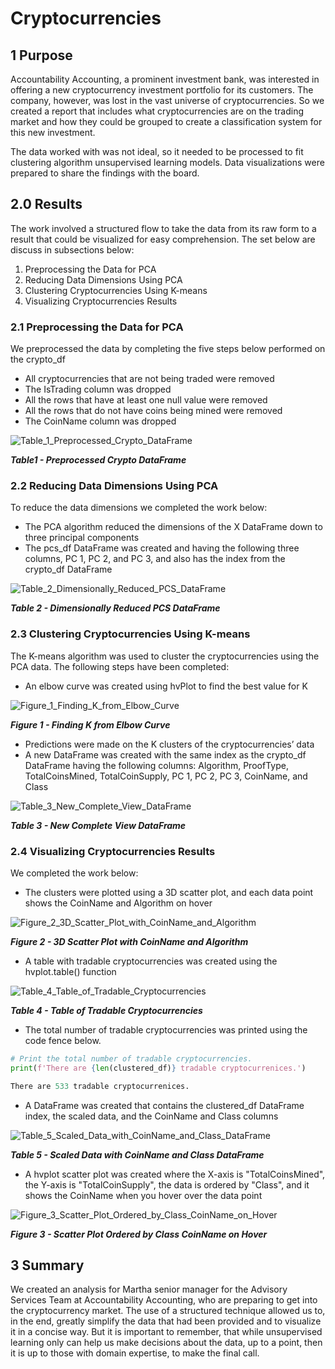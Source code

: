 # Cryptocurrencies

## 1 Purpose

Accountability Accounting, a prominent investment bank, was interested in offering a new cryptocurrency investment portfolio for its customers. The company, however, was lost in the vast universe of cryptocurrencies. So we created a report that includes what cryptocurrencies are on the trading market and how they could be grouped to create a classification system for this new investment.

The data worked with was not ideal, so it needed to be processed to fit clustering algorithm unsupervised learning models.  Data visualizations were prepared to share the findings with the board.

## 2.0 Results

The work involved a structured flow to take the data from its raw form to a result that could be visualized for easy comprehension.  The set below are discuss in subsections below:

1. Preprocessing the Data for PCA
2. Reducing Data Dimensions Using PCA
3. Clustering Cryptocurrencies Using K-means
4. Visualizing Cryptocurrencies Results

### 2.1 Preprocessing the Data for PCA

We preprocessed the data by completing the five steps below performed on the crypto_df

- All cryptocurrencies that are not being traded were removed 
- The IsTrading column was dropped 
- All the rows that have at least one null value were removed 
- All the rows that do not have coins being mined were removed 
- The CoinName column was dropped

![Table_1_Preprocessed_Crypto_DataFrame](Resources/Table_1_Preprocessed_Crypto_DataFrame.png "Table1 - Preprocessed Crypto DataFrame")

***Table1 - Preprocessed Crypto DataFrame***

### 2.2 Reducing Data Dimensions Using PCA

To reduce the data dimensions we completed the work below:

- The PCA algorithm reduced the dimensions of the X DataFrame down to three principal components
- The pcs_df  DataFrame was created and having the following three columns, PC 1, PC 2, and PC 3, and also has the index from the crypto_df DataFrame

![Table_2_Dimensionally_Reduced_PCS_DataFrame](Resources/Table_2_Dimensionally_Reduced_PCS_DataFrame.png "Table 2 - Dimensionally Reduced PCS DataFrame")

***Table 2 - Dimensionally Reduced PCS DataFrame***

### 2.3 Clustering Cryptocurrencies Using K-means

The K-means algorithm was used to cluster the cryptocurrencies using the PCA data.  The following steps have been completed:

- An elbow curve was created using hvPlot to find the best value for K

![Figure_1_Finding_K_from_Elbow_Curve](Resources/Figure_1_Finding_K_from_Elbow_Curve.png "Figure 1 - Finding K from Elbow Curve")

***Figure 1 - Finding K from Elbow Curve***

- Predictions were made on the K clusters of the cryptocurrencies’ data
- A new DataFrame was created with the same index as the crypto_df DataFrame having the following columns: Algorithm, ProofType, TotalCoinsMined, TotalCoinSupply, PC 1, PC 2, PC 3, CoinName, and Class

![Table_3_New_Complete_View_DataFrame](Resources/Table_3_New_Complete_View_DataFrame.png "Table 3 - New Complete View DataFrame")

***Table 3 - New Complete View DataFrame***

### 2.4 Visualizing Cryptocurrencies Results

We completed the work below:

- The clusters were plotted using a 3D scatter plot, and each data point shows the CoinName and Algorithm on hover

![Figure_2_3D_Scatter_Plot_with_CoinName_and_Algorithm](Resources/Figure_2_3D_Scatter_Plot_with_CoinName_and_Algorithm.png "Figure 2 - 3D Scatter Plot with CoinName and Algorithm")

***Figure 2 - 3D Scatter Plot with CoinName and Algorithm***



- A table with tradable cryptocurrencies was created using the hvplot.table() function 

![Table_4_Table_of_Tradable_Cryptocurrencies](Resources/Table_4_Table_of_Tradable_Cryptocurrencies.png "Table 4 - Table of Tradable Cryptocurrencies")

***Table 4 - Table of Tradable Cryptocurrencies***

- The total number of tradable cryptocurrencies was printed using the code fence below. 

```Python
# Print the total number of tradable cryptocurrencies.
print(f'There are {len(clustered_df)} tradable cryptocurrenices.')

There are 533 tradable cryptocurrenices. 
```

- A DataFrame was created that contains the clustered_df DataFrame index, the scaled data, and the CoinName and Class columns

![Table_5_Scaled_Data_with_CoinName_and_Class_DataFrame](Resources/Table_5_Scaled_Data_with_CoinName_and_Class_DataFrame.png "Table 5 - Scaled Data with CoinName and Class DataFrame")

***Table 5 - Scaled Data with CoinName and Class DataFrame***

- A hvplot scatter plot was created where the X-axis is "TotalCoinsMined", the Y-axis is "TotalCoinSupply", the data is ordered by "Class", and it shows the CoinName when you hover over the data point



![Figure_3_Scatter_Plot_Ordered_by_Class_CoinName_on_Hover](Resources/Figure_3_Scatter_Plot_Ordered_by_Class_CoinName_on_Hover.png "Figure 3 - Scatter Plot Ordered by Class CoinName on Hover")

***Figure 3 - Scatter Plot Ordered by Class CoinName on Hover***

## 3 Summary

We created an analysis for Martha  senior manager for the Advisory Services Team at Accountability Accounting, who are preparing to get into the cryptocurrency market. The use of a structured technique allowed us to, in the end, greatly simplify the data that had been provided and to visualize it in a concise way.  But it is important to remember, that while unsupervised learning only can help us make decisions about the data, up to a point, then it is up to those with domain expertise, to make the final call.